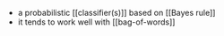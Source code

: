 - a probabilistic [[classifier(s)]] based on [[Bayes rule]]
- it tends to work well with [[bag-of-words]]